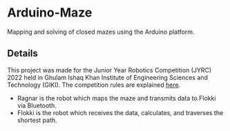 # Arduino-Maze
Mapping and solving of closed mazes using the Arduino platform.

## Details

This project was made for the Junior Year Robotics Competition (JYRC) 2022 held in Ghulam Ishaq Khan Institute of Engineering Sciences and Technology (GIKI). The competition rules are explained [here](https://github.com/Attaulhaleem/Arduino-Maze/blob/main/doc/Rules.pdf).

- Ragnar is the robot which maps the maze and transmits data to Flokki via Bluetooth.
- Flokki is the robot which receives the data, calculates, and traverses the shortest path.
